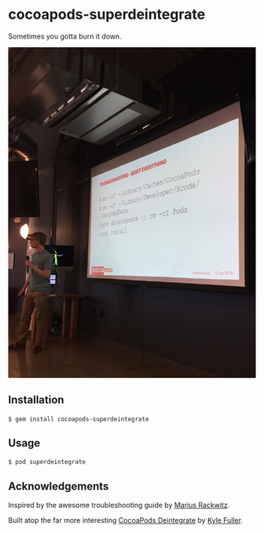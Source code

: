 # cocoapods-superdeintegrate

Sometimes you gotta burn it down. 

![Reset everything](/web/idea.jpg)

## Installation

    $ gem install cocoapods-superdeintegrate

## Usage

    $ pod superdeintegrate

## Acknowledgements

Inspired by the awesome troubleshooting guide by [Marius Rackwitz](http://twitter.com/mrackwitz).

Built atop the far more interesting [CocoaPods Deintegrate](https://github.com/kylef/cocoapods-deintegrate)
by [Kyle Fuller](http://twitter.com/kylefuller).
